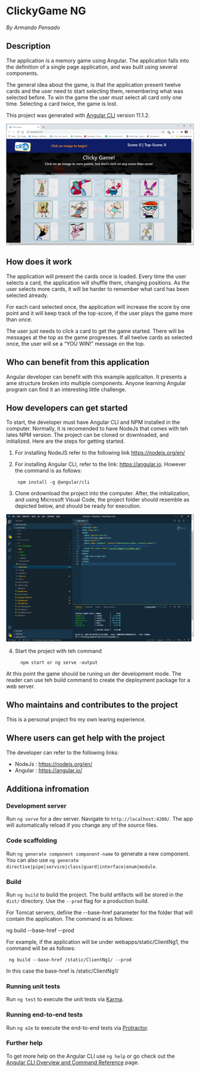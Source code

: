 # ClickyGame NG

_By Armando Pensado_

## Description

The application is a memory game using Angular. The application falls into the definition of a single page application, and was built using several components. 

The general idea about the game, is that the application present twelve cards and the user need to start selecting them, remembering what was selected before.  To win the game the user must select all card only one time. Selecting a card twice, the game is lost.

This project was generated with [Angular CLI](https://github.com/angular/angular-cli) version 11.1.2.

![Start](./docs/1.ClickyGame.png)


## How does it work

The application will present the cards once is loaded. Every time the user selects a card, the application will shuffle them, changing positions. As the user selects more cards, it will be harder to remember what card has been selected already.

For each card selected once, the application will increase the score by one point and it will keep track of the top-score, if the user plays the game more than once.

The user just needs to click a card to get the game started. There will be messages at the top as the game progresses. If all twelve cards as selected once, the user will se a “YOU WIN!” message on the top.

## Who can benefit from this application

Angular developer can benefit with this example applicaiton. It presents a ame structure broken into multiple components. Anyone learning Angular program can find it an interesting little challenge. 

## How developers can get started

To start, the developer must have Angular CLI and NPM installed in the computer. Normally, it is recomended to have NodeJs that comes with teh lates NPM version. The project can be cloned or downloaded, and initialized.  Here are the steps for getting started.

1. For installing NodeJS refer to the following link https://nodejs.org/en/

2. For installing Angular CLI, refer to the link: https://angular.io. However the command is as follows:



        npm install -g @angular/cli 


3. Clone ordownload the project into the computer. After, the initialization, and using Microsoft Visual Code, the project folder should resemble as depicted below, and should be ready for execution.

![layout](./docs/2.ClickyGame.vscode.png)

4. Start the project with teh command


         npm start or ng serve -output


At this point the game should be runing un der development mode.  The reader can use teh build command to create the deployment package for a web server.


## Who maintains and contributes to the project

This is a personal project fro my own learing experience. 


## Where users can get help with the project

The developer can refer to the following links:

* NodeJs  : https://nodejs.org/en/
* Angular : https://angular.io/



## Additiona infromation 

### Development server

Run `ng serve` for a dev server. Navigate to `http://localhost:4200/`. The app will automatically reload if you change any of the source files.

### Code scaffolding

Run `ng generate component component-name` to generate a new component. You can also use `ng generate directive|pipe|service|class|guard|interface|enum|module`.

### Build

Run `ng build` to build the project. 
The build artifacts will be stored in the `dist/` directory. 
Use the `--prod` flag for a production build.

For Tomcat servers, define the --base-href parameter for the folder that will contain the application. The command is as follows:

   ng build --base-href <myFolder> --prod

For example, if the application will be under webapps/static/ClientNg1, the command will be as follows:
  
     ng build --base-href /static/ClientNg1/ --prod

In this case the base-href is /static/ClientNg1/


### Running unit tests

Run `ng test` to execute the unit tests via [Karma](https://karma-runner.github.io).

### Running end-to-end tests

Run `ng e2e` to execute the end-to-end tests via [Protractor](http://www.protractortest.org/).

### Further help

To get more help on the Angular CLI use `ng help` or go check out the [Angular CLI Overview and Command Reference](https://angular.io/cli) page.
